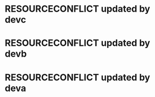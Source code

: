 
# RESOURCECONFLICT updated by devc


# RESOURCECONFLICT updated by devb

# RESOURCECONFLICT updated by deva

